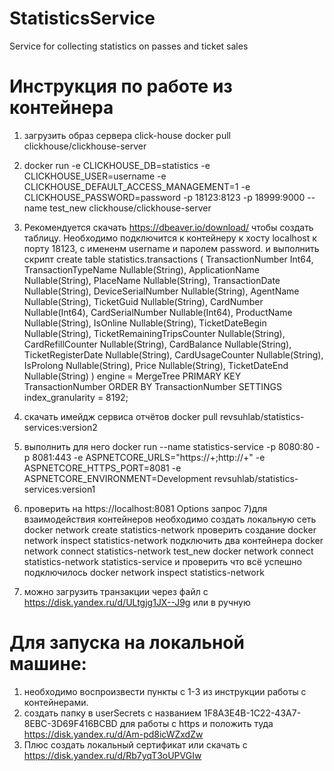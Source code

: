 # StatisticsService
Service for collecting statistics on passes and ticket sales

# Инструкция по работе из контейнера
1) загрузить образ сервера click-house docker pull clickhouse/clickhouse-server
2) docker run -e CLICKHOUSE_DB=statistics -e CLICKHOUSE_USER=username -e CLICKHOUSE_DEFAULT_ACCESS_MANAGEMENT=1 -e CLICKHOUSE_PASSWORD=password -p 18123:8123 -p 18999:9000 --name test_new clickhouse/clickhouse-server
3) Рекомендуется скачать https://dbeaver.io/download/ чтобы создать таблицу. Необходимо подключится к контейнеру к хосту localhost к порту 18123, с имененм username и паролем password. и выполнить скрипт
create table statistics.transactions
(
    TransactionNumber Int64,
    TransactionTypeName Nullable(String),
    ApplicationName Nullable(String),
    PlaceName Nullable(String),
    TransactionDate Nullable(String),
    DeviceSerialNumber Nullable(String),
    AgentName Nullable(String),
    TicketGuid Nullable(String),
    CardNumber Nullable(Int64),
    CardSerialNumber Nullable(Int64),
    ProductName Nullable(String),
    IsOnline Nullable(String),
    TicketDateBegin Nullable(String),
    TicketRemainingTripsCounter Nullable(String),
    CardRefillCounter Nullable(String),
    CardBalance Nullable(String),
    TicketRegisterDate Nullable(String),
    CardUsageCounter Nullable(String),
    IsProlong Nullable(String),
    Price Nullable(String),
    TicketDateEnd Nullable(String)
)
    engine = MergeTree PRIMARY KEY TransactionNumber
        ORDER BY TransactionNumber
        SETTINGS index_granularity = 8192;

		
4) скачать имейдж сервиса отчётов docker pull revsuhlab/statistics-services:version2
5) выполнить для него docker run --name statistics-service -p 8080:80 -p 8081:443 -e ASPNETCORE_URLS="https://+;http://+" -e ASPNETCORE_HTTPS_PORT=8081 -e ASPNETCORE_ENVIRONMENT=Development revsuhlab/statistics-services:version1
6) проверить на https://localhost:8081 Options запрос
7)для взаимодействия контейнеров необходимо создать локальную сеть docker network create statistics-network
проверить создание
docker network inspect statistics-network
подключить два контейнера
docker network connect statistics-network test_new
docker network connect statistics-network statistics-service
и проверить что всё успешно подключилось
docker network inspect statistics-network

8) можно загрузить транзакции через файл с https://disk.yandex.ru/d/ULtgjg1JX--J9g  или в ручную

# Для запуска на локальной машине:
1) необходимо воспроизвести пункты с 1-3 из инструкции работы с контейнерами.
2) создать папку в userSecrets с названием 1F8A3E4B-1C22-43A7-8EBC-3D69F416BCBD для работы с https и положить туда https://disk.yandex.ru/d/Am-pd8icWZxdZw
3) Плюс создать локальный сертификат или скачать с https://disk.yandex.ru/d/Rb7yqT3oUPVGIw 
